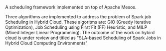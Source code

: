 A scheduling framework implemented on top of Apache Mesos. 

Three algorithms are implemented to address the problem of Spark job Scheduling in Hybrid Cloud. These algoritms are: GIO (Greedy Iterative Optimization), Job Scheduling using First Fit (FF) Heuristic, and MILP (Mixed Integer Linear Programming). 
The outcome of the work on hybird cloud is under review and titled as "SLA-based Scheduling of Spark Jobs in Hybrid Cloud Computing Environments"
